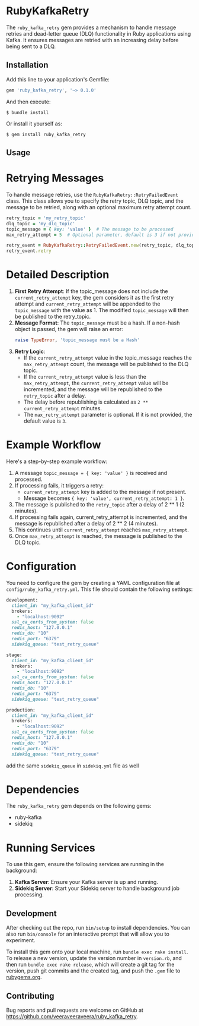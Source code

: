 # RubyKafkaRetry

The `ruby_kafka_retry` gem provides a mechanism to handle message retries and dead-letter queue (DLQ) functionality in Ruby applications using Kafka. It ensures messages are retried with an increasing delay before being sent to a DLQ.

## Installation
Add this line to your application's Gemfile:

```ruby
gem 'ruby_kafka_retry', '~> 0.1.0'
```

And then execute:

    $ bundle install

Or install it yourself as:

    $ gem install ruby_kafka_retry

## Usage
# Retrying Messages
To handle message retries, use the `RubyKafkaRetry::RetryFailedEvent` class. This class allows you to specify the retry topic, DLQ topic, and the message to be retried, along with an optional maximum retry attempt count.

```ruby
retry_topic = 'my_retry_topic'
dlq_topic = 'my_dlq_topic'
topic_message = { key: 'value' }  # The message to be processed
max_retry_attempt = 5  # Optional parameter, default is 3 if not provided

retry_event = RubyKafkaRetry::RetryFailedEvent.new(retry_topic, dlq_topic, topic_message, max_retry_attempt)
retry_event.retry
```

# Detailed Description
1. **First Retry Attempt**: If the topic_message does not include the `current_retry_attempt` key, the gem considers it as the first retry attempt and `current_retry_attempt` will be appended to the `topic_message` with the value as 1. The modified `topic_message` will then be published to the retry_topic.
2. **Message Format**: The `topic_message` must be a hash. If a non-hash object is passed, the gem will raise an error:
     ```ruby
     raise TypeError, 'topic_message must be a Hash'
     ```
3. **Retry Logic**:
    * If the `current_retry_attempt` value in the topic_message reaches the `max_retry_attempt` count, the message will be published to the DLQ topic.
    * If the `current_retry_attempt` value is less than the `max_retry_attempt`, the `current_retry_attempt` value will be incremented, and the message will be republished to the `retry_topic` after a delay.
    * The delay before republishing is calculated as `2 ** current_retry_attempt` minutes.
    * The `max_retry_attempt` parameter is optional. If it is not provided, the default value is `3`.

# Example Workflow
Here's a step-by-step example workflow:
1. A message `topic_message = { key: 'value' }` is received and processed.
2. If processing fails, it triggers a retry:
    * `current_retry_attempt` key is added to the message if not present.
    * Message becomes `{ key: 'value', current_retry_attempt: 1 }`.
3. The message is published to the `retry_topic` after a delay of 2 ** 1 (2 minutes).
4. If processing fails again, current_retry_attempt is incremented, and the message is republished after a delay of 2 ** 2 (4 minutes).
5. This continues until `current_retry_attempt` reaches `max_retry_attempt`.
6. Once `max_retry_attempt` is reached, the message is published to the DLQ topic.

# Configuration
You need to configure the gem by creating a YAML configuration file at `config/ruby_kafka_retry.yml`. This file should contain the following settings:

```ruby
development:
  client_id: "my_kafka_client_id"
  brokers:
    - "localhost:9092"
  ssl_ca_certs_from_system: false
  redis_host: "127.0.0.1"
  redis_db: "10"
  redis_port: "6379"
  sidekiq_queue: "test_retry_queue"

stage:
  client_id: "my_kafka_client_id"
  brokers:
    - "localhost:9092"
  ssl_ca_certs_from_system: false
  redis_host: "127.0.0.1"
  redis_db: "10"
  redis_port: "6379"
  sidekiq_queue: "test_retry_queue"

production:
  client_id: "my_kafka_client_id"
  brokers:
    - "localhost:9092"
  ssl_ca_certs_from_system: false
  redis_host: "127.0.0.1"
  redis_db: "10"
  redis_port: "6379"
  sidekiq_queue: "test_retry_queue"
```

add the same `sidekiq_queue` in `sidekiq.yml` file as well

# Dependencies
The `ruby_kafka_retry` gem depends on the following gems:
* ruby-kafka
* sidekiq

# Running Services
To use this gem, ensure the following services are running in the background:
1. **Kafka Server**: Ensure your Kafka server is up and running.
2. **Sidekiq Server**: Start your Sidekiq server to handle background job processing.

## Development

After checking out the repo, run `bin/setup` to install dependencies. You can also run `bin/console` for an interactive prompt that will allow you to experiment.

To install this gem onto your local machine, run `bundle exec rake install`. To release a new version, update the version number in `version.rb`, and then run `bundle exec rake release`, which will create a git tag for the version, push git commits and the created tag, and push the `.gem` file to [rubygems.org](https://rubygems.org).

## Contributing

Bug reports and pull requests are welcome on GitHub at https://github.com/veeraveeraveera/ruby_kafka_retry.
